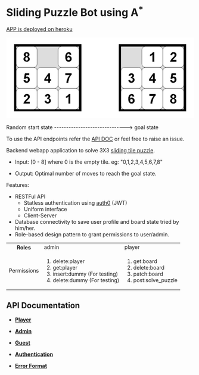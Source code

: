 # Sliding Puzzle Bot using A<sup>*</sup>
  [APP is deployed on heroku](https://sliding-puzzle-kartik33.herokuapp.com/guest)
  
  ![Puzzle Image](unnamed.png)
  
  Random start state      ------------------------------>        goal state
  
To use the API endpoints refer the [API DOC](api_doc/api_doc.md) or feel free to raise an issue. 

Backend webapp application to solve 3X3 <a href="https://en.wikipedia.org/wiki/Sliding_puzzle">sliding tile puzzle</a>.

* Input: [0 - 8] where 0 is the empty tile. eg: "0,1,2,3,4,5,6,7,8"

* Output: Optimal number of moves to reach the goal state.

Features:

<ul>
  <li>RESTFul API
    <ul>
      <li>Statless authentication using <a href="https://auth0.com">auth0</a> (JWT)</li>
      <li>Uniform interface</li>
      <li>Client-Server</a>
    </ul>
  </li>
  <li>Database connectivity to save user profile and board state tried by him/her.</li>
  <li>Role-based design pattern to grant permissions to user/admin.</li>
</ul>

<table>
  <tr>
    <th>Roles</td>
    <td>admin</th>
    <td>player</td>
  </tr>
  <tr>
    <td>Permissions</td>
      <td>
        <ol>
          <li>delete:player</li> 
          <li>get:player</li>  
          <li>insert:dummy (For testing)</li> 
          <li>delete:dummy (For testing)</li>
        </ol>
    </td>
    <td>
      <ol>
        <li>get:board</li> 
        <li>delete:board</li> 
        <li>patch:board</li> 
        <li>post:solve_puzzle</li>
      </ol>
     </td>
  </tr>
  <tr>
  </tr>
</table>    

**API Documentation**
----

* **[Player](api_doc/player.md)**

* **[Admin](api_doc/admin.md)**

* **[Guest](api_doc/guest.md)**

* **[Authentication](api_doc/auth.md)**

* **[Error Format](api_doc/error.md)**
